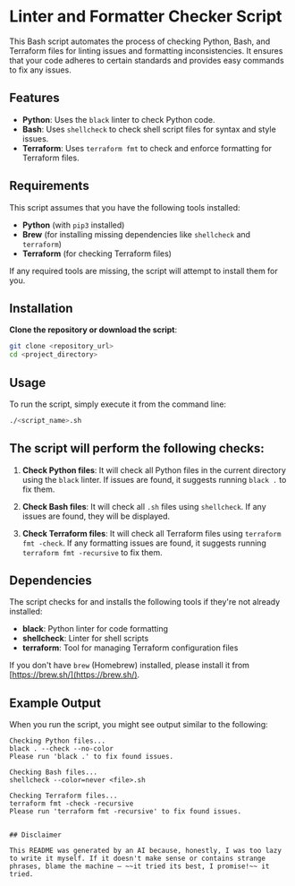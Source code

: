 # Linter and Formatter Checker Script

This Bash script automates the process of checking Python, Bash, and Terraform files for linting issues and formatting inconsistencies. It ensures that your code adheres to certain standards and provides easy commands to fix any issues.

## Features

- **Python**: Uses the `black` linter to check Python code.
- **Bash**: Uses `shellcheck` to check shell script files for syntax and style issues.
- **Terraform**: Uses `terraform fmt` to check and enforce formatting for Terraform files.

## Requirements

This script assumes that you have the following tools installed:
- **Python** (with `pip3` installed)
- **Brew** (for installing missing dependencies like `shellcheck` and `terraform`)
- **Terraform** (for checking Terraform files)

If any required tools are missing, the script will attempt to install them for you.

## Installation

**Clone the repository or download the script**:
   ```bash
   git clone <repository_url>
   cd <project_directory>
   ```
## Usage

To run the script, simply execute it from the command line:

```bash
./<script_name>.sh
```

## The script will perform the following checks:

1. **Check Python files**: It will check all Python files in the current directory using the `black` linter. If issues are found, it suggests running `black .` to fix them.

2. **Check Bash files**: It will check all `.sh` files using `shellcheck`. If any issues are found, they will be displayed.

3. **Check Terraform files**: It will check all Terraform files using `terraform fmt -check`. If any formatting issues are found, it suggests running `terraform fmt -recursive` to fix them.

## Dependencies

The script checks for and installs the following tools if they're not already installed:

- **black**: Python linter for code formatting
- **shellcheck**: Linter for shell scripts
- **terraform**: Tool for managing Terraform configuration files

If you don't have `brew` (Homebrew) installed, please install it from [https://brew.sh/](https://brew.sh/).

## Example Output

When you run the script, you might see output similar to the following:

```text
Checking Python files...
black . --check --no-color
Please run 'black .' to fix found issues.

Checking Bash files...
shellcheck --color=never <file>.sh

Checking Terraform files...
terraform fmt -check -recursive
Please run 'terraform fmt -recursive' to fix found issues.


## Disclaimer

This README was generated by an AI because, honestly, I was too lazy to write it myself. If it doesn't make sense or contains strange phrases, blame the machine — ~~it tried its best, I promise!~~ it tried.
